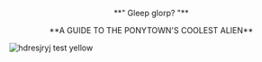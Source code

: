 <p align="center">
  **" Gleep glorp? "**
<p align="center">
**A GUIDE TO THE PONYTOWN'S COOLEST ALIEN**
<p align="center">
 
![hdresjryj test yellow](https://github.com/obsessivenerdx/obsessivenerdx/assets/162385200/a5ecce10-e1a2-4f23-9247-0501ae5f662d)

